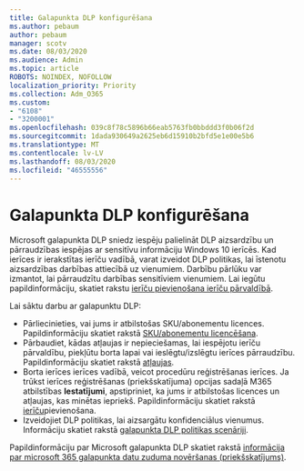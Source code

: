 ```yaml
---
title: Galapunkta DLP konfigurēšana
ms.author: pebaum
author: pebaum
manager: scotv
ms.date: 08/03/2020
ms.audience: Admin
ms.topic: article
ROBOTS: NOINDEX, NOFOLLOW
localization_priority: Priority
ms.collection: Adm_O365
ms.custom:
- "6108"
- "3200001"
ms.openlocfilehash: 039c8f78c5896b66eab5763fb0bbddd3f0b06f2d
ms.sourcegitcommit: 1dada930649a2625eb6d15910b2bfd5e1e00e5b6
ms.translationtype: MT
ms.contentlocale: lv-LV
ms.lasthandoff: 08/03/2020
ms.locfileid: "46555556"
---
```

# <a name="configure-endpoint-dlp"></a>Galapunkta DLP konfigurēšana

Microsoft galapunkta DLP sniedz iespēju palielināt DLP aizsardzību un pārraudzības iespējas ar sensitīvu informāciju Windows 10 ierīcēs. Kad ierīces ir ierakstītas ierīču vadībā, varat izveidot DLP politikas, lai īstenotu aizsardzības darbības attiecībā uz vienumiem. Darbību pārlūku var izmantot, lai pārraudzītu darbības sensitīviem vienumiem. Lai iegūtu papildinformāciju, skatiet rakstu [ierīču pievienošana ierīču pārvaldībā](https://docs.microsoft.com/microsoft-365/compliance/endpoint-dlp-getting-started#onboarding-devices-into-device-management).  

Lai sāktu darbu ar galapunktu DLP:

- Pārliecinieties, vai jums ir atbilstošas SKU/abonementu licences. Papildinformāciju skatiet rakstā [SKU/abonementu licencēšana](https://docs.microsoft.com/microsoft-365/compliance/endpoint-dlp-getting-started#skusubscriptions-licensing).
- Pārbaudiet, kādas atļaujas ir nepieciešamas, lai iespējotu ierīču pārvaldību, piekļūtu borta lapai vai ieslēgtu/izslēgtu ierīces pārraudzību. Papildinformāciju skatiet rakstā [atļaujas](https://docs.microsoft.com/microsoft-365/compliance/endpoint-dlp-getting-started#permissions).
- Borta ierīces ierīces vadībā, veicot procedūru reģistrēšanas ierīces. Ja trūkst ierīces reģistrēšanas (priekšskatījuma) opcijas sadaļā M365 atbilstības **Iestatījumi**, apstipriniet, ka jums ir atbilstošas licences un atļaujas, kas minētas iepriekš. Papildinformāciju skatiet rakstā [ierīču](https://docs.microsoft.com/microsoft-365/compliance/endpoint-dlp-getting-started#onboarding-devices)pievienošana. 
- Izveidojiet DLP politikas, lai aizsargātu konfidenciālus vienumus. Informāciju skatiet rakstā [galapunkta DLP politikas scenāriji](https://docs.microsoft.com/microsoft-365/compliance/endpoint-dlp-using?view=o365-worldwide#endpoint-dlp-policy-scenarios).

Papildinformāciju par Microsoft galapunkta DLP skatiet rakstā [informācija par microsoft 365 galapunkta datu zuduma novēršanas (priekšskatījums)](https://docs.microsoft.com/microsoft-365/compliance/endpoint-dlp-learn-about).